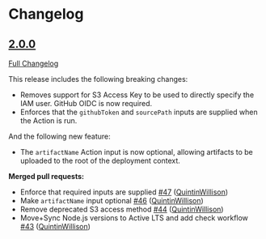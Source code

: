 # Changelog

## [2.0.0](https://github.com/ably/sdk-upload-action/tree/v2.0.0)

[Full Changelog](https://github.com/ably/sdk-upload-action/compare/v1.3.0...v2.0.0)

This release includes the following breaking changes:

- Removes support for S3 Access Key to be used to directly specify the IAM user.
  GitHub OIDC is now required.
- Enforces that the `githubToken` and `sourcePath` inputs are supplied when the Action is run.

And the following new feature:

- The `artifactName` Action input is now optional, allowing artifacts to be uploaded to the root of the deployment context.

**Merged pull requests:**

- Enforce that required inputs are supplied [\#47](https://github.com/ably/sdk-upload-action/pull/47) ([QuintinWillison](https://github.com/QuintinWillison))
- Make `artifactName` input optional [\#46](https://github.com/ably/sdk-upload-action/pull/46) ([QuintinWillison](https://github.com/QuintinWillison))
- Remove deprecated S3 access method [\#44](https://github.com/ably/sdk-upload-action/pull/44) ([QuintinWillison](https://github.com/QuintinWillison))
- Move+Sync Node.js versions to Active LTS and add check workflow [\#43](https://github.com/ably/sdk-upload-action/pull/43) ([QuintinWillison](https://github.com/QuintinWillison))
